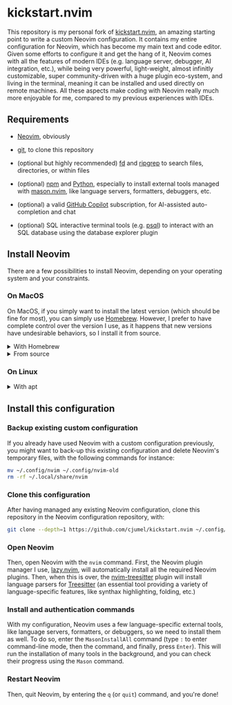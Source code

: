# kickstart.nvim

This repository is my personal fork of [kickstart.nvim](https://github.com/nvim-lua/kickstart.nvim),
an amazing starting point to write a custom Neovim configuration. It contains my entire
configuration for Neovim, which has become my main text and code editor. Given some efforts to
configure it and get the hang of it, Neovim comes with all the features of modern IDEs (e.g.
language server, debugger, AI integration, etc.), while being very powerful, light-weight, almost
infinitly customizable, super community-driven with a huge plugin eco-system, and living in the
terminal, meaning it can be installed and used directly on remote machines. All these aspects make
coding with Neovim really much more enjoyable for me, compared to my previous experiences with IDEs.

## Requirements

- [Neovim](https://neovim.io/), obviously

- [git](https://www.git-scm.com/), to clone this repository

- (optional but highly recommended) [fd](https://github.com/sharkdp/fd) and
  [ripgrep](https://github.com/BurntSushi/ripgrep) to search files, directories, or within files

- (optional) [npm](https://www.npmjs.com/) and [Python](https://www.python.org/), especially to
  install external tools managed with [mason.nvim](https://github.com/mason-org/mason.nvim), like
  language servers, formatters, debuggers, etc.

- (optional) a valid [GitHub Copilot](https://github.com/features/copilot) subscription, for
  AI-assisted auto-completion and chat

- (optional) SQL interactive terminal tools (e.g.
  [psql](https://www.postgresql.org/docs/current/app-psql.html)) to interact with an SQL database
  using the database explorer plugin

## Install Neovim

There are a few possibilities to install Neovim, depending on your operating system and your
constraints.

### On MacOS

On MacOS, if you simply want to install the latest version (which should be fine for most), you can
simply use [Homebrew](https://brew.sh/). However, I prefer to have complete control over the version
I use, as it happens that new versions have undesirable behaviors, so I install it from source.

<details>
<summary>With Homebrew</summary>

```bash
# to install the latest stable version:
brew install neovim
# or, to install the nightly version (with the latest features but less stable):
# brew install --HEAD neovim
```

</details>
<details>
<summary>From source</summary>

Download the appropriate Neovim release asset (`nvim-macos-x86_64.tar.gz` in my case) from
[the Neovim release page](https://github.com/neovim/neovim/releases), `cd` in the download location,
and run the following commands:

```bash
xattr -c ./nvim-macos-x86_64.tar.gz
tar xzvf nvim-macos-x86_64.tar.gz
```

Then, create a symbolic link from `nvim` somewhere in your `$PATH` to the
`./nvim-macos-x86_64/bin/nvim` executable. For instance, for Neovim version `x.y.x`, I typically
run:

```bash
mv nvim-macos-x86_64 ~/.local/nvim-macos-x86_64-x_y_z
ln -sf ~/.local/nvim-macos-x86_64-x_y_z/bin/nvim ~/.local/bin/nvim
```

</details>

### On Linux

<details>
<summary>With apt</summary>

```bash
# to install the nightly version (with the latest features but less stable):
apt install software-properties-common
add-apt-repository ppa:neovim-ppa/unstable
apt update
apt install neovim
```

</details>

## Install this configuration

### Backup existing custom configuration

If you already have used Neovim with a custom configuration previously, you might want to back-up
this existing configuration and delete Neovim's temporary files, with the following commands for
instance:

```bash
mv ~/.config/nvim ~/.config/nvim-old
rm -rf ~/.local/share/nvim
```

### Clone this configuration

After having managed any existing Neovim configuration, clone this repository in the Neovim
configuration repository, with:

```bash
git clone --depth=1 https://github.com/cjumel/kickstart.nvim ~/.config/nvim
```

### Open Neovim

Then, open Neovim with the `nvim` command. First, the Neovim plugin manager I use,
[lazy.nvim](https://github.com/folke/lazy.nvim), will automatically install all the required Neovim
plugins. Then, when this is over, the
[nvim-treesitter](https://github.com/nvim-treesitter/nvim-treesitter) plugin will install language
parsers for [Treesitter](https://tree-sitter.github.io/tree-sitter/) (an essential tool providing a
variety of language-specific features, like synthax highlighting, folding, etc.)

### Install and authentication commands

With my configuration, Neovim uses a few language-specific external tools, like language servers,
formatters, or debuggers, so we need to install them as well. To do so, enter the `MasonInstallAll`
command (type `:` to enter command-line mode, then the command, and finally, press `Enter`). This
will run the installation of many tools in the background, and you can check their progress using
the `Mason` command.

### Restart Neovim

Then, quit Neovim, by entering the `q` (or `quit`) command, and you're done!
